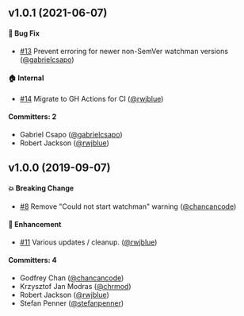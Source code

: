 ## v1.0.1 (2021-06-07)

#### :bug: Bug Fix
* [#13](https://github.com/ember-cli/watch-detector/pull/13) Prevent erroring for newer non-SemVer watchman versions ([@gabrielcsapo](https://github.com/gabrielcsapo))

#### :house: Internal
* [#14](https://github.com/ember-cli/watch-detector/pull/14) Migrate to GH Actions for CI ([@rwjblue](https://github.com/rwjblue))

#### Committers: 2
- Gabriel Csapo ([@gabrielcsapo](https://github.com/gabrielcsapo))
- Robert Jackson ([@rwjblue](https://github.com/rwjblue))

## v1.0.0 (2019-09-07)

#### :boom: Breaking Change
* [#8](https://github.com/chrmod/watch-detector/pull/8) Remove "Could not start watchman" warning ([@chancancode](https://github.com/chancancode))

#### :rocket: Enhancement
* [#11](https://github.com/chrmod/watch-detector/pull/11) Various updates / cleanup. ([@rwjblue](https://github.com/rwjblue))

#### Committers: 4
- Godfrey Chan ([@chancancode](https://github.com/chancancode))
- Krzysztof Jan Modras ([@chrmod](https://github.com/chrmod))
- Robert Jackson ([@rwjblue](https://github.com/rwjblue))
- Stefan Penner ([@stefanpenner](https://github.com/stefanpenner))

